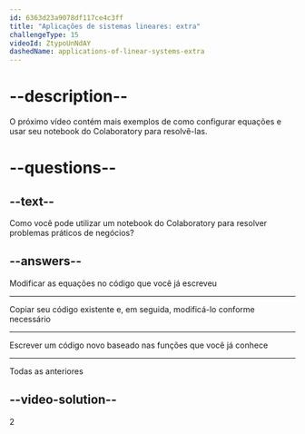 ```yaml
---
id: 6363d23a9078df117ce4c3ff
title: "Aplicações de sistemas lineares: extra"
challengeType: 15
videoId: ZtypoUnNdAY
dashedName: applications-of-linear-systems-extra
---
```


# --description--

O próximo vídeo contém mais exemplos de como configurar equações e usar seu notebook do Colaboratory para resolvê-las.

# --questions--

## --text--

Como você pode utilizar um notebook do Colaboratory para resolver problemas práticos de negócios?

## --answers--

Modificar as equações no código que você já escreveu

---

Copiar seu código existente e, em seguida, modificá-lo conforme necessário

---

Escrever um código novo baseado nas funções que você já conhece

---

Todas as anteriores

## --video-solution--

2

